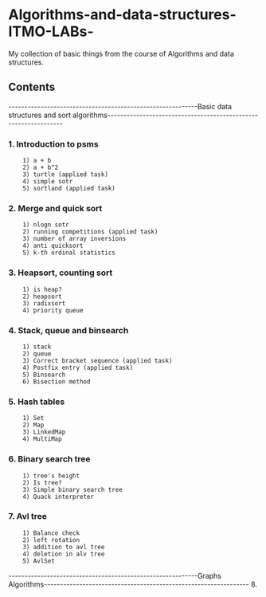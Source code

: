 
# Algorithms-and-data-structures-ITMO-LABs-

My collection of basic things from the course of Algorithms and data structures.



## Contents
-----------------------------------------------------------Basic data structures and sort algorithms----------------------------------------------------------------
### 1. Introduction to psms
		1) a + b
		2) a + b^2
		3) turtle (applied task) 
		4) simple sotr
		5) sortland (applied task)
### 2.  Merge and quick sort
	    1) nlogn sotr
	    2) running competitions (applied task) 
	    3) number of array inversions
	    4) anti quicksort
	    5) k-th ordinal statistics
### 3.  Heapsort,  counting sort
		1) is heap? 
		2) heapsort
		3) radixsort
		4) priority queue
### 4. Stack, queue and binsearch
		1) stack
		2) queue
		3) Correct bracket sequence (applied task)
		4) Postfix entry (applied task)
		5) Binsearch
		6) Bisection method
### 5. Hash tables
		1) Set
		2) Map
		3) LinkedMap
		4) MultiMap
### 6. Binary search tree
		1) tree's height
		2) Is tree? 
		3) Simple binary search tree
		4) Quack interpreter
### 7. Avl tree
		1) Balance check
		2) left rotation
		3) addition to avl tree
		4) deletion in alv tree
		5) AvlSet
-----------------------------------------------------------Graphs Algorithms----------------------------------------------------------------
8. 
